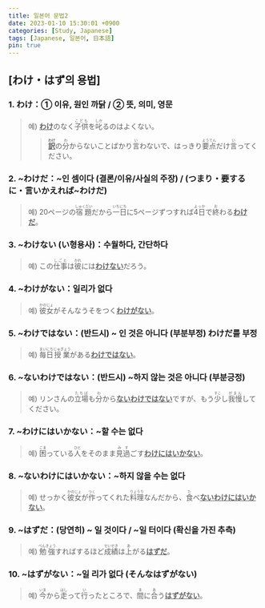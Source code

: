 ```yaml
---
title: 일본어 문법2
date: 2023-01-10 15:30:01 +0900
categories: [Study, Japanese]
tags: [Japanese, 일본어, 日本語]
pin: true
---
```

## [わけ・はず의 용법] <br>

### 1. わけ：① 이유, 원인 까닭 / ② 뜻, 의미, 영문<br>
> 예) <U><strong>わけ</strong></U>のなく<ruby>子供<rp>(</rp><rt>こども</rt><rp>)</rp></ruby>を<ruby>叱<rp>(</rp><rt>しか</rt><rp>)</rp></ruby>るのはよくない。<br>
>><U><strong><ruby>訳<rp>(</rp><rt>わけ</rt><rp>)</rp></ruby></strong></U>の<ruby>分<rp>(</rp><rt>わ</rt><rp>)</rp></ruby>からないことばかり<ruby>言<rp>(</rp><rt>い</rt><rp>)</rp></ruby>わないで、はっきり<ruby>要点<rp>(</rp><rt>ようてん</rt><rp>)</rp></ruby>だけ<ruby>言<rp>(</rp><rt>い</rt><rp>)</rp></ruby>ってください。

### 2. ~わけだ：~인 셈이다 (결론/이유/사실의 주장) / (つまり・要するに・言いかえれば~わけだ) <br>
> 예) 20ページの<ruby>宿題<rp>(</rp><rt>しゅくだい</rt><rp>)</rp></ruby>だから<ruby>一日<rp>(</rp><rt>いちにち</rt><rp>)</rp></ruby>に5ページずつすれば<ruby>4日<rp>(</rp><rt>よっか</rt><rp>)</rp></ruby>で<ruby>終<rp>(</rp><rt>お</rt><rp>)</rp></ruby>わる<U><strong>わけだ</strong></U>。

### 3. ~わけない (い형용사)：수월하다, 간단하다 <br>
> 예) この<ruby>仕事<rp>(</rp><rt>しごと</rt><rp>)</rp></ruby>は<ruby>彼<rp>(</rp><rt>かれ</rt><rp>)</rp></ruby>には<U><strong>わけない</strong></U>だろう。

### 4. ~わけがない：일리가 없다 <br>
> 예) <ruby>彼女<rp>(</rp><rt>かのじょ</rt><rp>)</rp></ruby>がそんなうそをつく<U><strong>わけがない</strong></U>。

### 5. ~わけではない：(반드시) ~ 인 것은 아니다 (부분부정) わけだ를 부정 <br>
> 예) <ruby>毎日<rp>(</rp><rt>まいにち</rt><rp>)</rp></ruby><ruby>授業<rp>(</rp><rt>じゅぎょう</rt><rp>)</rp></ruby>がある<U><strong>わけではない</strong></U>。

### 6. ~ないわけではない：(반드시) ~하지 않는 것은 아니다 (부분긍정) <br>
> 예) リンさんの<ruby>立場<rp>(</rp><rt>たちば</rt><rp>)</rp></ruby>も<ruby>分<rp>(</rp><rt>わ</rt><rp>)</rp></ruby>から<U><strong>ないわけではない</strong></U>ですが、もう<ruby>少<rp>(</rp><rt>すこ</rt><rp>)</rp></ruby>し<ruby>我慢<rp>(</rp><rt>がまん</rt><rp>)</rp></ruby>してください。

### 7. ~わけにはいかない：~할 수는 없다 <br>
> 예) <ruby>困<rp>(</rp><rt>こま</rt><rp>)</rp></ruby>っている<ruby>人<rp>(</rp><rt>ひと</rt><rp>)</rp></ruby>をそのまま<ruby>見過<rp>(</rp><rt>みす</rt><rp>)</rp></ruby>ごす<U><strong>わけにはいかない</strong></U>。

### 8. ~ないわけにはいかない：~하지 않을 수는 없다 <br>
> 예) せっかく<ruby>彼女<rp>(</rp><rt>かのじょ</rt><rp>)</rp></ruby>が<ruby>作<rp>(</rp><rt>つく</rt><rp>)</rp></ruby>ってくれた<ruby>料理<rp>(</rp><rt>りょうり</rt><rp>)</rp></ruby>なんだから、<ruby>食<rp>(</rp><rt>た</rt><rp>)</rp></ruby>べ<U><strong>ないわけにはいかない</strong></U>。

### 9. ~はずだ：(당연히) ~ 일 것이다 / ~일 터이다 (확신을 가진 추측)<br>
> 예) <ruby>勉強<rp>(</rp><rt>べんきょう</rt><rp>)</rp></ruby>すればするほど<ruby>成績<rp>(</rp><rt>せいせき</rt><rp>)</rp></ruby>は<ruby>上<rp>(</rp><rt>あ</rt><rp>)</rp></ruby>がる<U><strong>はずだ</strong></U>。

### 10. ~はずがない：~일 리가 없다 (そんなはずがない) <br>
> 예) <ruby>今<rp>(</rp><rt>いま</rt><rp>)</rp></ruby>から<ruby>走<rp>(</rp><rt>はし</rt><rp>)</rp></ruby>って<ruby>行<rp>(</rp><rt>い</rt><rp>)</rp></ruby>ったところで、<ruby>間<rp>(</rp><rt>ま</rt><rp>)</rp></ruby>に<ruby>合<rp>(</rp><rt>あ</rt><rp>)</rp></ruby>う<U><strong>はずがない</strong></U>。


